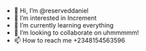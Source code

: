 - 👋 Hi, I’m @reserveddaniel
- 👀 I’m interested in Increment
- 🌱 I’m currently learning everything
- 💞️ I’m looking to collaborate on uhmmmmm!
- 📫 How to reach me +2348154563596

<!---
reserveddaniel/reserveddaniel is a ✨ special ✨ blablablabla... `README.md`.
--->
